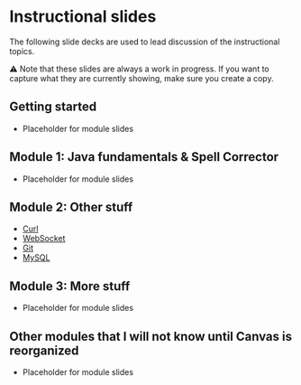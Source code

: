 # Instructional slides

The following slide decks are used to lead discussion of the instructional topics.

⚠ Note that these slides are always a work in progress. If you want to capture what they are currently showing, make sure you create a copy.

## Getting started

- Placeholder for module slides

## Module 1: Java fundamentals & Spell Corrector

- Placeholder for module slides

## Module 2: Other stuff

- [Curl](https://docs.google.com/presentation/d/1pM_tUVD7c6kWpHkEwuRpbWmoBFss3GuK/edit?usp=sharing&ouid=114081115660452804792&rtpof=true&sd=true)
- [WebSocket](https://docs.google.com/presentation/d/1jNPLDXYxK7kMvui4WvK0bshU076_OTQ1/edit?usp=sharing&ouid=114081115660452804792&rtpof=true&sd=true)
- [Git](https://docs.google.com/presentation/d/1y4u5y9uNiekYcubilyhYLjUGVoYBqs4q/edit?usp=sharing&ouid=114081115660452804792&rtpof=true&sd=true)
- [MySQL](https://docs.google.com/presentation/d/1w5bcntrExgMnB92uLJL52uuutLLQABSt/edit?usp=sharing&ouid=114081115660452804792&rtpof=true&sd=true)

## Module 3: More stuff

- Placeholder for module slides

## Other modules that I will not know until Canvas is reorganized

- Placeholder for module slides
